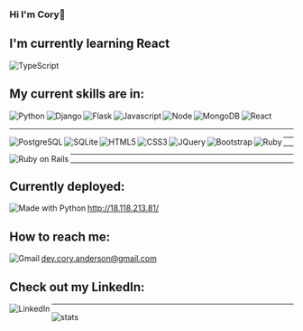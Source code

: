 ### Hi I'm Cory👋


## I'm currently learning React
<img src="https://img.shields.io/badge/TypeScript-20232A?style=for-the-badge&logo=react&logoColor=61DAFB" alt="TypeScript" align="center">

## My current skills are in:
<img src="https://img.shields.io/badge/Python-14354C?style=for-the-badge&logo=python&logoColor=white" alt="Python" align="left">
<img src="https://img.shields.io/badge/Django-092E20?style=for-the-badge&logo=django&logoColor=white" alt="Django" align="left">
<img src="https://img.shields.io/badge/Flask-000000?style=for-the-badge&logo=flask&logoColor=white" alt="Flask" align="left">
<img src="https://img.shields.io/badge/JavaScript-F7DF1E?style=for-the-badge&logo=javascript&logoColor=black" alt="Javascript" align="left">
<img src="https://img.shields.io/badge/React-20232A?style=for-the-badge&logo=react&logoColor=61DAFB" alt="React" align="center">
<img src="https://img.shields.io/badge/Node.js-43853D?style=for-the-badge&logo=node.js&logoColor=white" alt="Node" align="left">
<img src="https://img.shields.io/badge/MongoDB-4EA94B?style=for-the-badge&logo=mongodb&logoColor=white" alt="MongoDB" align="left"> 
<hr></hr>

<img src="https://img.shields.io/badge/PostgreSQL-316192?style=for-the-badge&logo=postgresql&logoColor=white" alt="PostgreSQL" align="left">
<img src="https://img.shields.io/badge/SQLite-07405E?style=for-the-badge&logo=sqlite&logoColor=white" alt="SQLite" align="left">
<img src="https://img.shields.io/badge/HTML5-E34F26?style=for-the-badge&logo=html5&logoColor=white" alt="HTML5" align="left">
<img src="https://img.shields.io/badge/CSS3-1572B6?style=for-the-badge&logo=css3&logoColor=white" alt="CSS3" align="left">
<img src="https://img.shields.io/badge/jQuery-0769AD?style=for-the-badge&logo=jquery&logoColor=white" alt="JQuery" align="left">
<img src="https://img.shields.io/badge/Bootstrap-563D7C?style=for-the-badge&logo=bootstrap&logoColor=white" alt="Bootstrap" align="left">
<img src="https://img.shields.io/badge/Ruby-CC342D?style=for-the-badge&logo=ruby&logoColor=white" alt="Ruby" align="left">
<hr></hr>
<hr></hr>


<img src="https://img.shields.io/badge/Ruby_on_Rails-CC0000?style=for-the-badge&logo=ruby-on-rails&logoColor=white" alt="Ruby on Rails" align="left">
<hr></hr>
<hr></hr>


## Currently deployed:
<img src="http://ForTheBadge.com/images/badges/made-with-python.svg" alt="Made with Python" align="left"> http://18.118.213.81/

## How to reach me: 
<img src="https://img.shields.io/badge/Gmail-D14836?style=for-the-badge&logo=gmail&logoColor=white" alt="Gmail" align="left"> dev.cory.anderson@gmail.com

## Check out my LinkedIn:
<a href="https://www.linkedin.com/in/cory-anderson-773148218/"><img src="https://img.shields.io/badge/LinkedIn-0077B5?style=for-the-badge&logo=linkedin&logoColor=white" alt="LinkedIn" align="left"></a>
<hr></hr>

![stats](https://github-readme-streak-stats.herokuapp.com/?user=Candersoncoding&theme=radical)

